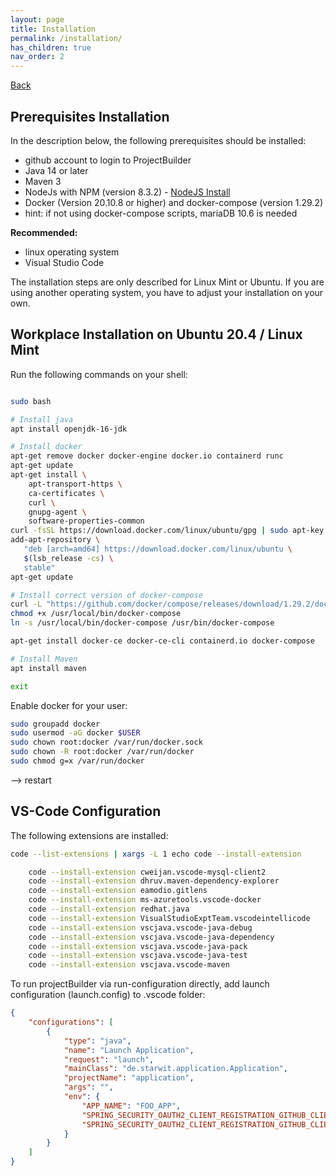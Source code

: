 ```yaml
---
layout: page
title: Installation
permalink: /installation/
has_children: true
nav_order: 2
---
```


[Back](../README.md)

## Prerequisites Installation

In the description below, the following prerequisites should be installed:

* github account to login to ProjectBuilder
* Java 14 or later
* Maven 3
* NodeJs with NPM (version 8.3.2) - [NodeJS Install](https://nodejs.org/en/download/package-manager/)
* Docker (Version 20.10.8 or higher) and docker-compose (version 1.29.2)
* hint: if not using docker-compose scripts, mariaDB 10.6 is needed

**Recommended:**

* linux operating system
* Visual Studio Code

The installation steps are only described for Linux Mint or Ubuntu. If you are using another operating system, you have to adjust your installation on your own.

## Workplace Installation on Ubuntu 20.4 / Linux Mint

Run the following commands on your shell:

```bash

sudo bash

# Install java
apt install openjdk-16-jdk

# Install docker
apt-get remove docker docker-engine docker.io containerd runc
apt-get update
apt-get install \
    apt-transport-https \
    ca-certificates \
    curl \
    gnupg-agent \
    software-properties-common
curl -fsSL https://download.docker.com/linux/ubuntu/gpg | sudo apt-key add -
add-apt-repository \
   "deb [arch=amd64] https://download.docker.com/linux/ubuntu \
   $(lsb_release -cs) \
   stable"
apt-get update

# Install correct version of docker-compose
curl -L "https://github.com/docker/compose/releases/download/1.29.2/docker-compose-$(uname -s)-$(uname -m)" -o /usr/local/bin/docker-compose
chmod +x /usr/local/bin/docker-compose
ln -s /usr/local/bin/docker-compose /usr/bin/docker-compose

apt-get install docker-ce docker-ce-cli containerd.io docker-compose

# Install Maven
apt install maven

exit
```
Enable docker for your user:

```bash
sudo groupadd docker
sudo usermod -aG docker $USER
sudo chown root:docker /var/run/docker.sock
sudo chown -R root:docker /var/run/docker
sudo chmod g=x /var/run/docker
```
--> restart
## VS-Code Configuration

The following extensions are installed:

```bash
code --list-extensions | xargs -L 1 echo code --install-extension

    code --install-extension cweijan.vscode-mysql-client2
    code --install-extension dhruv.maven-dependency-explorer
    code --install-extension eamodio.gitlens
    code --install-extension ms-azuretools.vscode-docker
    code --install-extension redhat.java
    code --install-extension VisualStudioExptTeam.vscodeintellicode
    code --install-extension vscjava.vscode-java-debug
    code --install-extension vscjava.vscode-java-dependency
    code --install-extension vscjava.vscode-java-pack
    code --install-extension vscjava.vscode-java-test
    code --install-extension vscjava.vscode-maven
```

To run projectBuilder via run-configuration directly, add launch configuration (launch.config) to .vscode folder:

```json
{
    "configurations": [
        {
            "type": "java",
            "name": "Launch Application",
            "request": "launch",
            "mainClass": "de.starwit.application.Application",
            "projectName": "application",
            "args": "",
            "env": {
                "APP_NAME": "FOO_APP",
                "SPRING_SECURITY_OAUTH2_CLIENT_REGISTRATION_GITHUB_CLIENTID": "edba8e9e17f1c045633e",
                "SPRING_SECURITY_OAUTH2_CLIENT_REGISTRATION_GITHUB_CLIENTSECRET": "<<yourClientSecret>>"
            }
        }
    ]
}
```
